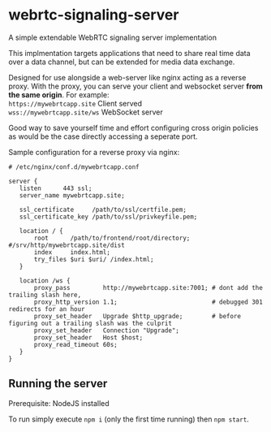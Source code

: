 # webrtc-signaling-server
A simple extendable WebRTC signaling server implementation

This implmentation targets applications that need to share real time data over a data channel, but can be extended for media data exchange.

Designed for use alongside a web-server like nginx acting as a reverse proxy. With the proxy, you can serve your client and websocket server **from the same origin**. For example:<br/>
`https://mywebrtcapp.site` Client served<br/>
`wss://mywebrtcapp.site/ws` WebSocket server

Good way to save yourself time and effort configuring cross origin policies as would be the case directly accessing a seperate port.

 Sample configuration for a reverse proxy via nginx:
 ```
# /etc/nginx/conf.d/mywebrtcapp.conf

server {
    listen      443 ssl;
    server_name mywebrtcapp.site; 

    ssl_certificate     /path/to/ssl/certfile.pem;
    ssl_certificate_key /path/to/ssl/privkeyfile.pem;

    location / {
        root      /path/to/frontend/root/directory; #/srv/http/mywebrtcapp.site/dist
        index     index.html;
        try_files $uri $uri/ /index.html;
    }

    location /ws {
        proxy_pass         http://mywebrtcapp.site:7001; # dont add the trailing slash here, 
        proxy_http_version 1.1;                          # debugged 301 redirects for an hour
        proxy_set_header   Upgrade $http_upgrade;        # before figuring out a trailing slash was the culprit
        proxy_set_header   Connection "Upgrade";
        proxy_set_header   Host $host;
        proxy_read_timeout 60s;
    }
}
```

## Running the server
Prerequisite: NodeJS installed

To run simply execute `npm i` (only the first time running) then `npm start`.
